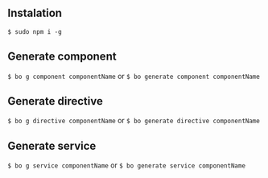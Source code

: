 ## Instalation
`$ sudo npm i -g`

## Generate component
`$ bo g component componentName`
or
`$ bo generate component componentName`

## Generate directive
`$ bo g directive componentName`
or
`$ bo generate directive componentName`

## Generate service
`$ bo g service componentName`
or
`$ bo generate service componentName` 
